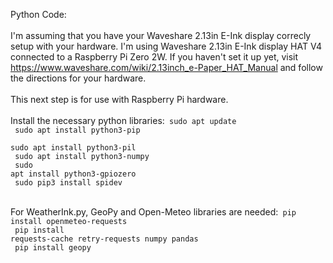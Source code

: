 Python Code:<br><br>
I'm assuming that you have your Waveshare 2.13in E-Ink display correcly setup with your hardware. I'm using Waveshare 2.13in E-Ink display HAT V4 connected to a Raspberry Pi Zero 2W. If you haven't set it up yet, visit https://www.waveshare.com/wiki/2.13inch_e-Paper_HAT_Manual and follow the directions for your hardware.<br><br>
This next step is for use with Raspberry Pi hardware.<br><br>
Install the necessary python libraries:<code>
sudo apt update<br>
sudo apt install python3-pip<br>
sudo apt install python3-pil<br>
sudo apt install python3-numpy<br>
sudo apt install python3-gpiozero<br>
sudo pip3 install spidev<br>
</code><br>
For WeatherInk.py, GeoPy and Open-Meteo libraries are needed:<code>
pip install openmeteo-requests<br>
pip install requests-cache retry-requests numpy pandas<br>
pip install geopy<br>
</code>
